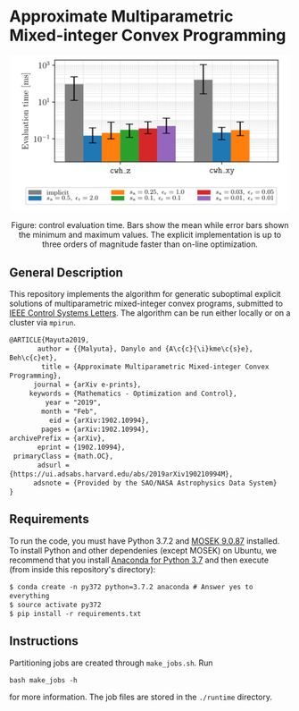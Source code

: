 # Approximate Multiparametric Mixed-integer Convex Programming

<p align="center">
	<img width="500" src="/figures/readme_image.png?raw=true">
</p>
<p align="center" width="600">
Figure: control evaluation time. Bars show the mean while error bars shown the
minimum and maximum values. The explicit implementation is up to three orders of
magnitude faster than on-line optimization.
</p>

## General Description

This repository implements the algorithm for generatic suboptimal explicit
solutions of multiparametric mixed-integer convex programs, submitted to [IEEE
Control Systems Letters](http://ieee-cssletters.dei.unipd.it/index.php). The
algorithm can be run either locally or on a cluster via `mpirun`.

``` 
@ARTICLE{Mayuta2019,
       author = {{Malyuta}, Danylo and {A\c{c}{\i}kme\c{s}e}, Beh\c{c}et},
        title = {Approximate Multiparametric Mixed-integer Convex Programming},
      journal = {arXiv e-prints},
     keywords = {Mathematics - Optimization and Control},
         year = "2019",
        month = "Feb",
          eid = {arXiv:1902.10994},
        pages = {arXiv:1902.10994},
archivePrefix = {arXiv},
       eprint = {1902.10994},
 primaryClass = {math.OC},
       adsurl = {https://ui.adsabs.harvard.edu/abs/2019arXiv190210994M},
      adsnote = {Provided by the SAO/NASA Astrophysics Data System}
}
```

## Requirements

To run the code, you must have Python 3.7.2 and [MOSEK
9.0.87](https://www.mosek.com/downloads/) installed. To install Python and other
dependenies (except MOSEK) on Ubuntu, we recommend that you install [Anaconda
for Python 3.7](https://www.anaconda.com/distribution/) and then execute (from
inside this repository's directory):

```
$ conda create -n py372 python=3.7.2 anaconda # Answer yes to everything
$ source activate py372
$ pip install -r requirements.txt
```

## Instructions

Partitioning jobs are created through `make_jobs.sh`. Run

```
bash make_jobs -h
```
for more information. The job files are stored in the `./runtime` directory.

